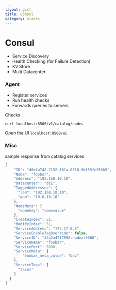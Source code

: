 ```yaml
---
layout: gist
title: Consul
category: stacks
---
```


# Consul

- Service Discovery
- Health Checking (for Failure Detection)
- KV Store
- Multi Datacenter

### Agent

- Register services
- Run health checks
- Forwards queries to servers

Checks
```bash
curl localhost:8500/v1/catalog/nodes
```

Open the UI `localhost:8500/ui`


### Misc

sample response from catalog services
```js
{
    "ID": "40e4a748-2192-161a-0510-9bf59fe950b5",
    "Node": "foobar",
    "Address": "192.168.10.10",
    "Datacenter": "dc1",
    "TaggedAddresses": {
      "lan": "192.168.10.10",
      "wan": "10.0.10.10"
    },
    "NodeMeta": {
      "somekey": "somevalue"
    },
    "CreateIndex": 51,
    "ModifyIndex": 51,
    "ServiceAddress": "172.17.0.3",
    "ServiceEnableTagOverride": false,
    "ServiceID": "32a2a47f7992:nodea:5000",
    "ServiceName": "foobar",
    "ServicePort": 5000,
    "ServiceMeta": {
        "foobar_meta_value": "baz"
    },
    "ServiceTags": [
      "tacos"
    ]
  }
]
```

